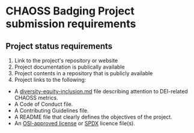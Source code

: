 # CHAOSS Badging Project submission requirements

## Project status requirements

1. Link to the project's repository or website
2. Project documentation is publically available
3. Project contents in a repository that is publicly available
4. Project links to the following: 
 - A [diversity-equity-inclusion.md](https://github.com/badging/project-diversity-and-inclusion/blob/master/resources/diversity-equity-inclusion.md) file describing attention to DEI-related CHAOSS metrics.
 -  A Code of Conduct file.
  - A Contributing Guidelines file.
  - A README file that clearly defines the objectives of the project.
  - An [OSI-approved license](https://opensource.org/licenses) or [SPDX](https://spdx.org/licenses/) licence file(s). 

